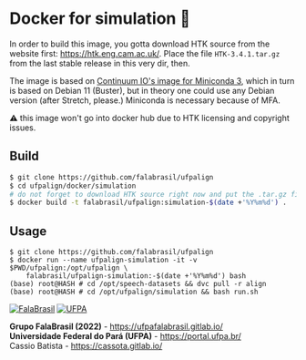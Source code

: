 # Docker for simulation :whale:

In order to build this image, you gotta download HTK source from the website
first: https://htk.eng.cam.ac.uk/. Place the file `HTK-3.4.1.tar.gz` from the
last stable release in this very dir, then.

The image is based on 
[Continuum IO's image for Miniconda 3](https://hub.docker.com/r/continuumio/miniconda3),
which in turn is based on Debian 11 (Buster), but in theory one could use any 
Debian version (after Stretch, please.) Miniconda is necessary because of MFA.

:warning: this image won't go into docker hub due to HTK licensing and 
copyright issues.


## Build

```bash
$ git clone https://github.com/falabrasil/ufpalign
$ cd ufpalign/docker/simulation
# do not forget to download HTK source right now and put the .tar.gz file here
$ docker build -t falabrasil/ufpalign:simulation-$(date +'%Y%m%d') .
```

## Usage

```text
$ git clone https://github.com/falabrasil/ufpalign
$ docker run --name ufpalign-simulation -it -v $PWD/ufpalign:/opt/ufpalign \
    falabrasil/ufpalign-simulation:-$(date +'%Y%m%d') bash
(base) root@HASH # cd /opt/speech-datasets && dvc pull -r align 
(base) root@HASH # cd /opt/ufpalign/simulation && bash run.sh
```


[![FalaBrasil](https://gitlab.com/falabrasil/avatars/-/raw/main/logo_fb_git_footer.png)](https://ufpafalabrasil.gitlab.io/ "Visite o site do Grupo FalaBrasil") [![UFPA](https://gitlab.com/falabrasil/avatars/-/raw/main/logo_ufpa_git_footer.png)](https://portal.ufpa.br/ "Visite o site da UFPA")

__Grupo FalaBrasil (2022)__ - https://ufpafalabrasil.gitlab.io/      
__Universidade Federal do Pará (UFPA)__ - https://portal.ufpa.br/     
Cassio Batista - https://cassota.gitlab.io/    
